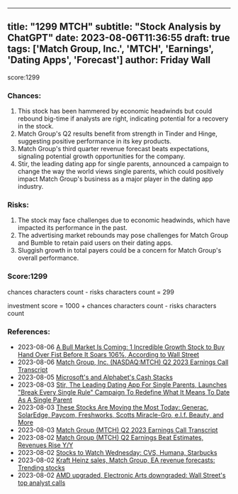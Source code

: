 
---
title: "1299 MTCH"
subtitle: "Stock Analysis by ChatGPT"
date: 2023-08-06T11:36:55
draft: true
tags: ['Match Group, Inc.', 'MTCH', 'Earnings', 'Dating Apps', 'Forecast']
author: Friday Wall
---

score:1299
### Chances:
1. This stock has been hammered by economic headwinds but could rebound big-time if analysts are right, indicating potential for a recovery in the stock.
2. Match Group's Q2 results benefit from strength in Tinder and Hinge, suggesting positive performance in its key products.
3. Match Group's third quarter revenue forecast beats expectations, signaling potential growth opportunities for the company.
4. Stir, the leading dating app for single parents, announced a campaign to change the way the world views single parents, which could positively impact Match Group's business as a major player in the dating app industry.
### Risks:
1. The stock may face challenges due to economic headwinds, which have impacted its performance in the past.
2. The advertising market rebounds may pose challenges for Match Group and Bumble to retain paid users on their dating apps.
3. Sluggish growth in total payers could be a concern for Match Group's overall performance.
### Score:1299
chances characters count - risks characters count = 299

investment score = 1000 + chances characters count - risks characters count
### References:
- 2023-08-06 [A Bull Market Is Coming: 1 Incredible Growth Stock to Buy Hand Over Fist Before It Soars 106%, According to Wall Street](https://finance.yahoo.com/m/012b774d-ac1a-3c76-bc3d-04df6f24ef0e/a-bull-market-is-coming%3A-1.html?.tsrc=rss)
- 2023-08-06 [Match Group, Inc. (NASDAQ:MTCH) Q2 2023 Earnings Call Transcript](https://finance.yahoo.com/news/match-group-inc-nasdaq-mtch-185714199.html?.tsrc=rss)
- 2023-08-05 [Microsoft's and Alphabet's Cash Stacks](https://finance.yahoo.com/m/29c04024-e107-3342-a0d0-df0e82b62b43/microsoft%27s-and-alphabet%27s.html?.tsrc=rss)
- 2023-08-03 [Stir, The Leading Dating App For Single Parents, Launches "Break Every Single Rule" Campaign To Redefine What It Means To Date As A Single Parent](https://finance.yahoo.com/news/stir-leading-dating-app-single-125700363.html?.tsrc=rss)
- 2023-08-03 [These Stocks Are Moving the Most Today: Generac, SolarEdge, Paycom, Freshworks, Scotts Miracle-Gro, e.l.f. Beauty, and More](https://finance.yahoo.com/m/61d7fd1a-b08a-3fe0-b8a6-ba50865dd2a0/these-stocks-are-moving-the.html?.tsrc=rss)
- 2023-08-03 [Match Group (MTCH) Q2 2023 Earnings Call Transcript](https://finance.yahoo.com/m/35b348a1-0704-3e78-a69a-3ce6045d3e1b/match-group-%28mtch%29-q2-2023.html?.tsrc=rss)
- 2023-08-02 [Match Group (MTCH) Q2 Earnings Beat Estimates, Revenues Rise Y/Y](https://finance.yahoo.com/news/match-group-mtch-q2-earnings-151900394.html?.tsrc=rss)
- 2023-08-02 [Stocks to Watch Wednesday: CVS, Humana, Starbucks](https://finance.yahoo.com/m/0c03abc0-5424-34c5-ac8b-4688f833d81b/stocks-to-watch-wednesday%3A.html?.tsrc=rss)
- 2023-08-02 [Kraft Heinz sales, Match Group, EA revenue forecasts: Trending stocks](https://finance.yahoo.com/video/kraft-heinz-sales-match-group-144801580.html?.tsrc=rss)
- 2023-08-02 [AMD upgraded, Electronic Arts downgraded: Wall Street's top analyst calls](https://finance.yahoo.com/news/amd-upgraded-electronic-arts-downgraded-135653412.html?.tsrc=rss)


                